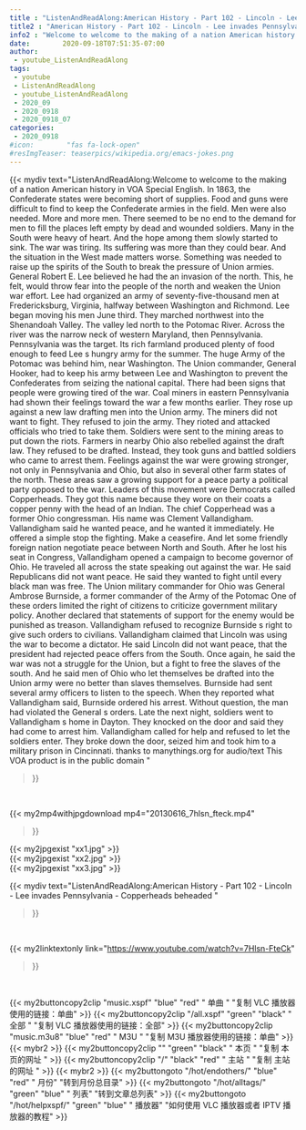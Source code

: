 ```yaml
---
title : "ListenAndReadAlong:American History - Part 102 - Lincoln - Lee invades Pennsylvania - Copperheads beheaded "
title2 : "American History - Part 102 - Lincoln - Lee invades Pennsylvania - Copperheads beheaded "
info2 : "Welcome to welcome to the making of a nation American history in VOA Special English. In 1863, the Confederate states were becoming short of supplies. Food and guns were difficult to find to keep the Confederate armies in the field.  Men were also needed. More and more men. There seemed to be no end to the demand for men to fill the places left empty by dead and wounded soldiers.  Many in the South were heavy of heart. And the hope among them slowly started to sink. The war was tiring. Its suffering was more than they could bear. And the situation in the West made matters worse.   Something was needed to raise up the spirits of the South to break the pressure of Union armies.  General Robert E. Lee believed he had the   an invasion of the north. This, he felt, would throw fear into the people of the north and weaken the Union war effort.  Lee had organized an army of seventy-five-thousand men at Fredericksburg, Virginia, halfway between Washington and Richmond.  Lee began moving his men June third. They marched northwest into the Shenandoah Valley. The valley led north to the Potomac River. Across the river was the narrow neck of western Maryland, then Pennsylvania.  Pennsylvania was the target. Its rich farmland produced plenty of food  enough to feed Lee s hungry army for the summer. The huge Army of the Potomac was behind him, near Washington. The Union commander, General Hooker, had to keep his army between Lee and Washington to prevent the Confederates from seizing the national capital.  There had been signs that people were growing tired of the war.  Coal miners in eastern Pennsylvania had shown their feelings toward the war a few months earlier.  They rose up against a new law drafting men into the Union army. The miners did not want to fight. They refused to join the army. They rioted and attacked officials who tried to take them. Soldiers were sent to the mining areas to put down the riots.  Farmers in nearby Ohio also rebelled against the draft law. They refused to be drafted. Instead, they took guns and battled soldiers who came to arrest them.  Feelings against the war were growing stronger, not only in Pennsylvania and Ohio, but also in several other farm states of the north. These areas saw a growing support for a peace party  a political party opposed to the war.  Leaders of this movement were Democrats called  Copperheads.  They got this name because they wore on their coats a copper penny with the head of an Indian.  The chief Copperhead was a former Ohio congressman. His name was Clement Vallandigham.   Vallandigham said he wanted peace, and he wanted it immediately. He offered a simple   stop the fighting. Make a ceasefire. And let some friendly foreign nation negotiate peace between North and South.  After he lost his seat in Congress, Vallandigham opened a campaign to become governor of Ohio. He traveled all across the state speaking out against the war. He said Republicans did not want peace. He said they wanted to fight until every black man was free.  The Union military commander for Ohio was General Ambrose Burnside, a former commander of the Army of the Potomac  One of these orders limited the right of citizens to criticize government military policy. Another declared that statements of support for the enemy would be punished as treason.  Vallandigham refused to recognize Burnside s right to give such orders to civilians. Vallandigham claimed that Lincoln was using the war to become a dictator. He said Lincoln did not want peace, that the president had rejected peace offers from the South. Once again, he said the war was not a struggle for the Union, but a fight to free the slaves of the south. And he said men of Ohio who let themselves be drafted into the Union army were no better than slaves themselves.  Burnside had sent several army officers to listen to the speech. When they reported what Vallandigham said, Burnside ordered his arrest. Without question, the man had violated the General s orders.  Late the next night, soldiers went to Vallandigham s home in Dayton. They knocked on the door and said they had come to arrest him.  Vallandigham called for help and refused to let the soldiers enter. They broke down the door, seized him and took him to a military prison in Cincinnati. thanks to manythings.org for audio/text This VOA product is in the public domain "
date:        2020-09-18T07:51:35-07:00
author:
 - youtube_ListenAndReadAlong
tags:
 - youtube
 - ListenAndReadAlong
 - youtube_ListenAndReadAlong
 - 2020_09
 - 2020_0918
 - 2020_0918_07
categories:
 - 2020_0918
#icon:        "fas fa-lock-open"
#resImgTeaser: teaserpics/wikipedia.org/emacs-jokes.png
---
```


{{< mydiv text="ListenAndReadAlong:Welcome to welcome to the making of a nation American history in VOA Special English. In 1863, the Confederate states were becoming short of supplies. Food and guns were difficult to find to keep the Confederate armies in the field.  Men were also needed. More and more men. There seemed to be no end to the demand for men to fill the places left empty by dead and wounded soldiers.  Many in the South were heavy of heart. And the hope among them slowly started to sink. The war was tiring. Its suffering was more than they could bear. And the situation in the West made matters worse.   Something was needed to raise up the spirits of the South to break the pressure of Union armies.  General Robert E. Lee believed he had the   an invasion of the north. This, he felt, would throw fear into the people of the north and weaken the Union war effort.  Lee had organized an army of seventy-five-thousand men at Fredericksburg, Virginia, halfway between Washington and Richmond.  Lee began moving his men June third. They marched northwest into the Shenandoah Valley. The valley led north to the Potomac River. Across the river was the narrow neck of western Maryland, then Pennsylvania.  Pennsylvania was the target. Its rich farmland produced plenty of food  enough to feed Lee s hungry army for the summer. The huge Army of the Potomac was behind him, near Washington. The Union commander, General Hooker, had to keep his army between Lee and Washington to prevent the Confederates from seizing the national capital.  There had been signs that people were growing tired of the war.  Coal miners in eastern Pennsylvania had shown their feelings toward the war a few months earlier.  They rose up against a new law drafting men into the Union army. The miners did not want to fight. They refused to join the army. They rioted and attacked officials who tried to take them. Soldiers were sent to the mining areas to put down the riots.  Farmers in nearby Ohio also rebelled against the draft law. They refused to be drafted. Instead, they took guns and battled soldiers who came to arrest them.  Feelings against the war were growing stronger, not only in Pennsylvania and Ohio, but also in several other farm states of the north. These areas saw a growing support for a peace party  a political party opposed to the war.  Leaders of this movement were Democrats called  Copperheads.  They got this name because they wore on their coats a copper penny with the head of an Indian.  The chief Copperhead was a former Ohio congressman. His name was Clement Vallandigham.   Vallandigham said he wanted peace, and he wanted it immediately. He offered a simple   stop the fighting. Make a ceasefire. And let some friendly foreign nation negotiate peace between North and South.  After he lost his seat in Congress, Vallandigham opened a campaign to become governor of Ohio. He traveled all across the state speaking out against the war. He said Republicans did not want peace. He said they wanted to fight until every black man was free.  The Union military commander for Ohio was General Ambrose Burnside, a former commander of the Army of the Potomac  One of these orders limited the right of citizens to criticize government military policy. Another declared that statements of support for the enemy would be punished as treason.  Vallandigham refused to recognize Burnside s right to give such orders to civilians. Vallandigham claimed that Lincoln was using the war to become a dictator. He said Lincoln did not want peace, that the president had rejected peace offers from the South. Once again, he said the war was not a struggle for the Union, but a fight to free the slaves of the south. And he said men of Ohio who let themselves be drafted into the Union army were no better than slaves themselves.  Burnside had sent several army officers to listen to the speech. When they reported what Vallandigham said, Burnside ordered his arrest. Without question, the man had violated the General s orders.  Late the next night, soldiers went to Vallandigham s home in Dayton. They knocked on the door and said they had come to arrest him.  Vallandigham called for help and refused to let the soldiers enter. They broke down the door, seized him and took him to a military prison in Cincinnati. thanks to manythings.org for audio/text This VOA product is in the public domain "
>}}
<br>


{{< my2mp4withjpgdownload mp4="20130616_7hlsn_fteck.mp4"
>}}

{{< my2jpgexist "xx1.jpg" >}}<br>
{{< my2jpgexist "xx2.jpg" >}}<br>
{{< my2jpgexist "xx3.jpg" >}}<br>



{{< mydiv text="ListenAndReadAlong:American History - Part 102 - Lincoln - Lee invades Pennsylvania - Copperheads beheaded "
>}}
<br>

{{< my2linktextonly link="https://www.youtube.com/watch?v=7Hlsn-FteCk"
>}}


<br>

{{< my2buttoncopy2clip "music.xspf"        "blue"   "red"    " 单曲 "  "复制 VLC 播放器使用的链接：单曲" >}} {{< my2buttoncopy2clip "/all.xspf"         "green"  "black"  " 全部 "  "复制 VLC 播放器使用的链接：全部" >}} {{< my2buttoncopy2clip "music.m3u8"        "blue"   "red"    " M3U  "    "复制 M3U 播放器使用的链接：单曲" >}} {{< mybr2 >}} {{< my2buttoncopy2clip ""                  "green"  "black"  " 本页 "    "复制 本页的网址 " >}} {{< my2buttoncopy2clip "/"                 "black"  "red"    " 主站 "    "复制 主站的网址 " >}} {{< mybr2 >}} {{< my2buttongoto      "/hot/endothers/"   "blue"   "red"    " 月份"   "转到月份总目录" >}} {{< my2buttongoto      "/hot/alltags/"     "green"  "blue"   " 列表"   "转到文章总列表" >}} {{< my2buttongoto      "/hot/helpxspf/"    "green"  "blue"   " 播放器" "如何使用 VLC 播放器或者 IPTV 播放器的教程" >}} 
